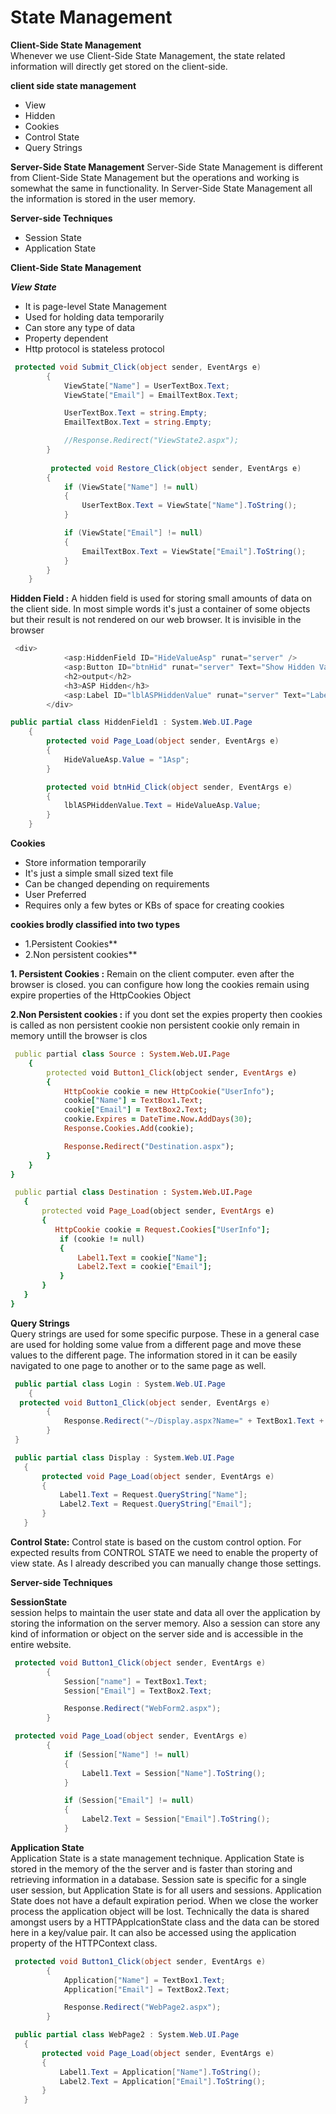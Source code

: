 # State Management





**Client-Side State Management** <br/>
Whenever we use Client-Side State Management, the state related information will directly get stored on the client-side. 

**client side state management**
- View
- Hidden
- Cookies
- Control State
- Query Strings

**Server-Side State Management**
Server-Side State Management is different from Client-Side State Management but the operations and working is somewhat the same in functionality.
In Server-Side State Management all the information is stored in the user memory.

**Server-side Techniques**

- Session State
- Application State

**Client-Side State Management**

***View State***

- It is page-level State Management
- Used for holding data temporarily
- Can store any type of data
- Property dependent
- Http protocol is stateless protocol

```c#
 protected void Submit_Click(object sender, EventArgs e)
        {
            ViewState["Name"] = UserTextBox.Text;
            ViewState["Email"] = EmailTextBox.Text;

            UserTextBox.Text = string.Empty;
            EmailTextBox.Text = string.Empty;

            //Response.Redirect("ViewState2.aspx");
        }
        
         protected void Restore_Click(object sender, EventArgs e)
        {
            if (ViewState["Name"] != null)
            {
                UserTextBox.Text = ViewState["Name"].ToString();
            }

            if (ViewState["Email"] != null)
            {
                EmailTextBox.Text = ViewState["Email"].ToString();
            }
        }
    }
```

**Hidden Field :**
A hidden field is used for storing small amounts of data on the client side. In most simple words it's just a container of some objects but their result is not rendered on our web browser. It is invisible in the browser

```C#
 <div>
            <asp:HiddenField ID="HideValueAsp" runat="server" />
            <asp:Button ID="btnHid" runat="server" Text="Show Hidden Value" OnClick="btnHid_Click" />
            <h2>output</h2>
            <h3>ASP Hidden</h3>
            <asp:Label ID="lblASPHiddenValue" runat="server" Text="Label"></asp:Label>
        </div>
```        
```C#
public partial class HiddenField1 : System.Web.UI.Page
    {
        protected void Page_Load(object sender, EventArgs e)
        {  
            HideValueAsp.Value = "1Asp";
        }

        protected void btnHid_Click(object sender, EventArgs e)
        { 
            lblASPHiddenValue.Text = HideValueAsp.Value;
        }
    }
```    
    
    


  **Cookies**
  
- Store information temporarily
- It's just a simple small sized text file
- Can be changed depending on requirements
- User Preferred
- Requires only a few bytes or KBs of space for creating cookies

**cookies brodly classified into two types**<br/>
- 1.Persistent Cookies**<br/>
- 2.Non persistent cookies**<br/>

**1. Persistent Cookies :** Remain on the client computer. even after the browser is closed.
                        you can configure how long the cookies remain using expire properties of the HttpCookies Object
 
**2.Non Persistent cookies :** if you dont set the expies property then cookies is called as non persistent cookie
                           non persistent cookie only remain in memory untill the browser is clos

```ruby
 public partial class Source : System.Web.UI.Page
    {
        protected void Button1_Click(object sender, EventArgs e)
        {
            HttpCookie cookie = new HttpCookie("UserInfo");
            cookie["Name"] = TextBox1.Text;
            cookie["Email"] = TextBox2.Text;
            cookie.Expires = DateTime.Now.AddDays(30);
            Response.Cookies.Add(cookie);

            Response.Redirect("Destination.aspx");
        }
    }
}
 ``` 
 ```ruby
  public partial class Destination : System.Web.UI.Page
    {
        protected void Page_Load(object sender, EventArgs e)
        {
           HttpCookie cookie = Request.Cookies["UserInfo"];
            if (cookie != null)
            {
                Label1.Text = cookie["Name"];
                Label2.Text = cookie["Email"];
            }
        }
    }
}
```
**Query Strings**<br/>
Query strings are used for some specific purpose. These in a general case are used for holding some value from a different page and move these values to the different page. The information stored in it can be easily navigated to one page to another or to the same page as well.

```c#
 public partial class Login : System.Web.UI.Page
    {
  protected void Button1_Click(object sender, EventArgs e)
        {
            Response.Redirect("~/Display.aspx?Name=" + TextBox1.Text + "&Email=" + TextBox2.Text );
        }
 }
 ```
 ```c#
  public partial class Display : System.Web.UI.Page
    {
        protected void Page_Load(object sender, EventArgs e)
        {
            Label1.Text = Request.QueryString["Name"];
            Label2.Text = Request.QueryString["Email"];
        }
    }
```
**Control State:**
Control state is based on the custom control option. For expected results from CONTROL STATE we need to enable the property of view state. As I already described you can manually change those settings.

**Server-side Techniques**

**SessionState**<br/>
 session helps to maintain the user state and data all over the application by storing the information on the server memory. Also a session can store any kind of information or object on the server side and is accessible in the entire website.

```C#
 protected void Button1_Click(object sender, EventArgs e)
        {
            Session["name"] = TextBox1.Text;
            Session["Email"] = TextBox2.Text;

            Response.Redirect("WebForm2.aspx");
        }
```       
```c#
 protected void Page_Load(object sender, EventArgs e)
        {
            if (Session["Name"] != null)
            {
                Label1.Text = Session["Name"].ToString();
            }

            if (Session["Email"] != null)
            {
                Label2.Text = Session["Email"].ToString();
            }
```    

**Application State**<br/>
Application State is a state management technique. Application State is stored in the memory of the the server and is faster than storing and retrieving information in a database. Session sate is specific for a single user session, but Application State is for all users and sessions. Application State does not have a default expiration period. When we close the worker process the application object will be lost. Technically the data is shared amongst users by a HTTPApplcationState class and the data can be stored here in a key/value pair. It can also be accessed using the application property of the HTTPContext class.

```c#
 protected void Button1_Click(object sender, EventArgs e)
        {
            Application["Name"] = TextBox1.Text;
            Application["Email"] = TextBox2.Text;

            Response.Redirect("WebPage2.aspx");
        }
 ```
 ```C#
  public partial class WebPage2 : System.Web.UI.Page
    {
        protected void Page_Load(object sender, EventArgs e)
        {
            Label1.Text = Application["Name"].ToString();
            Label2.Text = Application["Email"].ToString();
        }
    }
```    
    
    
        


 
    
